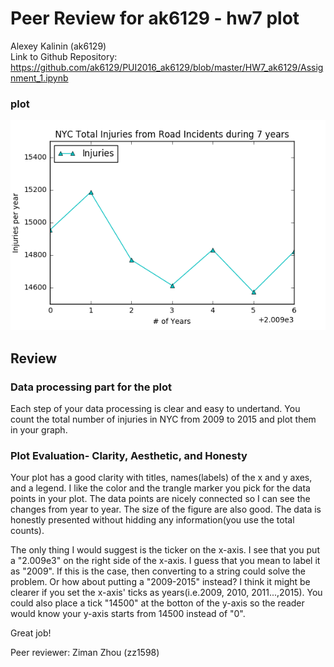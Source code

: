 # Peer Review for ak6129 - hw7 plot

Alexey Kalinin (ak6129)  <br/>
Link to Github Repository: <br/>
https://github.com/ak6129/PUI2016_ak6129/blob/master/HW7_ak6129/Assignment_1.ipynb

### plot 
![Alexey's RoadInjuriesbyYear Plot](RoadInjuriesbyYear.png)

## Review
### Data processing part for the plot
Each step of your data processing is clear and easy to undertand. You count the total number of injuries in NYC from 2009 to 2015 and plot them in your graph.

### Plot Evaluation- Clarity, Aesthetic, and Honesty
Your plot has a good clarity with titles, names(labels) of the x and y axes, and a legend. I like the color and the trangle marker you pick for the data points in your plot. The data points are nicely connected so I can see the changes from year to year. The size of the figure are also good. The data is honestly presented without hidding any information(you use the total counts).

The only thing I would suggest is the ticker on the x-axis. I see that you put a "2.009e3" on the right side of the x-axis. I guess that you mean to label it as "2009". If this is the case, then converting to a string could solve the problem. Or how about putting a "2009-2015" instead? I think it might be clearer if you set the x-axis' ticks as years(i.e.2009, 2010, 2011...,2015). You could also place a tick "14500" at the botton of the y-axis so the reader would know your y-axis starts from 14500 instead of "0". 

Great job! 


Peer reviewer: Ziman Zhou (zz1598)